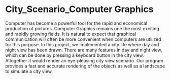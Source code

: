 # City_Scenario_Computer Graphics
Computer has become a powerful tool for the rapid and economical production of pictures. Computer Graphics remains one the most exciting and rapidly growing fields. It is natural to expect that graphical communication will often be more convenient when computers are utilized for this purpose. In this project, we implemented a city life where day and night view has been drawn. There are many features in day and night view, which can be done by pressing a keyboard button in the city view. Altogether it would render an eye-pleasing city view scenario. Our program provides a fast and accurate rendering of the objects as well as a landscape to simulate a city view.
